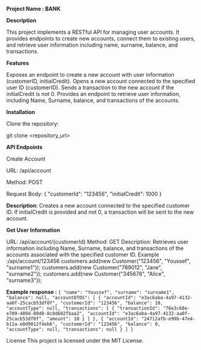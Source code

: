 **Project Name : BANK**

**Description**

This project implements a RESTful API for managing user accounts. It provides endpoints to create new accounts, connect them to existing users, and retrieve user information including name, surname, balance, and transactions.

**Features**

Exposes an endpoint to create a new account with user information (customerID, initialCredit).
Opens a new account connected to the specified user ID (customerID).
Sends a transaction to the new account if the initialCredit is not 0.
Provides an endpoint to retrieve user information, including Name, Surname, balance, and transactions of the accounts.

**Installation**

Clone the repository:

git clone <repository_url>

**API Endpoints**

Create Account

URL: /api/account

Method: POST

Request Body:
{
"customerId": "123456",
"initialCredit": 1000
}

**Description**: Creates a new account connected to the specified customer ID. If initialCredit is provided and not 0, a transaction will be sent to the new account.

**Get User Information**

URL: /api/account/{customerId}
Method: GET
Description: Retrieves user information including Name, Surname, balance, and transactions of the accounts associated with the specified customer ID.
Example :/api/account/123456
customers.add(new Customer("123456", "Youssef", "surname1"));
customers.add(new Customer("789012", "Jane", "surname2"));
customers.add(new Customer("345678", "Alice", "surname3"));

**Example response :**
`{
"name": "Youssef",
"surname": "surname1",
"balance": null,
"accountDTOS": [
{
"accountId": "e3ac6aba-4a97-4132-aa0f-25cacb53df0f",
"customerId": "123456",
"balance": 10,
"accountType": null,
"transactions": [
{
"transactionId": "76e3c68e-e709-409d-80d8-8c8d602fbaa2",
"accountId": "e3ac6aba-4a97-4132-aa0f-25cacb53df0f",
"amount": 10
}
]
},
{
"accountId": "24712afb-e99b-47e4-b11a-e0d9012f4eb6",
"customerId": "123456",
"balance": 0,
"accountType": null,
"transactions": null
}
]
}`


License
This project is licensed under the MIT License.
